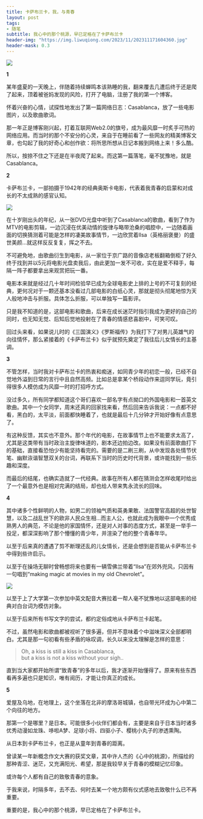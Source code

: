 ```yaml
---
title: 卡萨布兰卡，我，与青春
layout: post
tags: 
- 随笔
subtitle: 我心中的那个桃源，早已定格在了卡萨布兰卡
header-img: "https://img.liwuqiong.com/2023/11/202311171604360.jpg"
header-mask: 0.3
---
```


![](https://img.liwuqiong.com/202311/202311171630290.webp)

**1**

某年盛夏的一天晚上，伴随着持续蝉鸣本该熟睡的我，翻来覆去几遭后终于还是爬了起来，顶着被爸妈发现的风险，打开了电脑，注册了我的第一个博客。

怀着兴奋的心情，试探性地发出了第一篇网络日志：Casablanca，放了一些电影图片，以及歌曲歌词。

那一年正是博客刚兴起，打着互联网Web2.0的旗号，成为最风靡一时炙手可热的网络应用。而当时的那个不安分的心灵，来自于在睡前看了一些网友的精美博客文章，也勾起了我的好奇心和创作欲：将所思所想从日记本搬到网络上来！多么酷。

所以，按捺不住之下还是在半夜爬了起来。而这第一篇落笔，毫不犹豫地，就是Casablanca。 

**2**

卡萨布兰卡，一部拍摄于1942年的经典奥斯卡电影，代表着我青春的启蒙和对成长的不太成熟的感官认知。  

![](https://img.liwuqiong.com/202311/202311171633334.webp)

在十岁刚出头的年纪，从一张DVD光盘中听到了Casablanca的歌曲，看到了作为MTV的电影剪辑，一边沉浸在优美动情的旋律与略带沧桑的唱腔中，一边随着画面的切换猜测着可能是怎样的凄美故事情节，一边欣赏着Ilsa（英格丽褒曼）的盛世美颜...就这样反反复复，挥之不去。  

不可避免地，由歌曲衍生到电影，从一家位于京广路的音像店老板翻箱倒柜了好久终于找到并以5元将电影光盘卖我后，由此更加一发不可收，实在是爱不释手，每隔一阵子都要拿出来观赏把玩一番。

电影本来就是经过几十年时间检验早已成为全球电影史上排的上号的不可复刻的经典，更何况对于一颗还基本没看过几部电影的白纸心灵，那就是彻头彻尾地惊为天人般地冲击与折服。具体怎么折服，可以单独写一篇影评。

只是我不知道的是，这部电影和歌曲，后来在成长迷茫时指引我成为更好的自己的同时，也无知无觉、后知后觉地投射在了青春的情感悲喜剧中，可笑可叹。

回过头来看，如果说儿时的《三国演义》《罗斯福传》为我打下了对男儿英雄气的向往情怀，那么紧接着的《卡萨布兰卡》似乎就预先奠定了我往后儿女情长的主基调。

**3**

不管怎样，当时我对卡萨布兰卡的热衷和痴迷，如同青少年的初恋一般，已经不自觉地外溢到日常的言行中且自然高频。比如总是拿某个桥段动作来逗同学玩，竟引得很多人模仿成为风靡一时的打招呼方式。

没过多久，所有同学都知道这个哥们喜欢一部名字有点拗口的外国电影和一首英文歌曲。其中一个女同学，周末还真的回家找来看，然后回来告诉我说：一点都不好看，黑白的，太平淡，前面都快睡着了，也就是最后十几分钟才开始好像有点意思了。

有这种反馈，其实也不意外。那个年代的电影，在故事情节上也不能要求太高了，尤其是这类带有当时政治主旋律味道的，剧本还边拍边改。如果没有前面歌曲打下的基础，直接看恐怕少有能坚持看完的。需要的是二刷三刷，从中发现各处情节伏笔、幽默诙谐智慧双关的台词，再联系下当时的历史时代背景，或许能找到一些乐趣和深度。

而最后的结尾，也确实造就了一代经典。故事在所有人都在猜测会怎样收尾时给出了一个最意外也是相对完满的结局，却也给人带来隽永流长的回味。

**4**

其中诸多个性鲜明的人物，如男二的领袖气质和英勇果敢、法国警官高超的处世智慧，以及二战乱世下的欧非人民众生相...而主人公，也就此成为我眼中一个优秀成熟男人的典范，不论是他的家国情怀，还是对人对事的态度方式，甚至是一举手一投足，都深深影响了那个懵懂的青少年，并渲染了他的整个青春年华。

以至于后来真的遭遇了剪不断理还乱的儿女情长，还是会想到是否能从卡萨布兰卡中得到些许启示。

以至于在操场无聊时曾畅想将来也要有一辆雪佛兰带着“Ilsa”在郊外兜风，只因有一句唱到“making magic at movies in my old Chevrolet”。

![](https://img.liwuqiong.com/202311/202311171633244.webp)

以至于上了大学第一次参加中英文配音大赛拉着一帮人毫不犹豫地以这部电影的经典对白台词为模仿对象。

以至于后来所有书写文字的尝试，都约定俗成地从卡萨布兰卡起笔。  

不过，虽然电影和歌曲都被视听了很多遍，但并不意味着个中滋味深义全部都明白。尤其是那一句初看有些矛盾的咏叹调，长久以来没太理解是怎样的意思：

> Oh, a kiss is still a kiss in Casablanca,  but a kiss is not a kiss without your sigh..

直到当大家都开始所谓“致青春”的多年以后，我才逐渐开始懂得了。原来有些东西看再多遍也只是知识，唯有阅历，才能让你真正的成长。

**5**  

爱屋及乌地，在地理上，这个坐落在北非的摩洛哥城镇，也自带光环成为心中第二个向往的地方。

那第一个是哪里？是日本。可能很多小伙伴们都会有，主要是来自于日本当时诸多优秀动漫如龙珠、哆啦A梦、足球小将、四驱小子、樱桃小丸子的渗透熏陶。

从日本到卡萨布兰卡，也正是从童年到青春的距离。

曾读某一年新概念作文大赛的获奖文章，其中许人杰的《心中的桃源》，所描绘的那种青涩、迷茫，又充满阳光、希望，那是我较早关于青春的模糊记忆印象。

或许每个人都有自己的致敬青春的意象。

于我来说，时隔多年，去不去、何时去某一个地方颇有仪式感地去致敬什么已不再重要。

重要的是，我心中的那个桃源，早已定格在了卡萨布兰卡。